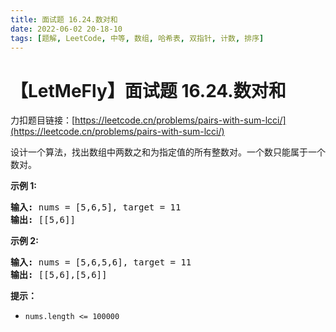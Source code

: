```yaml
---
title: 面试题 16.24.数对和
date: 2022-06-02 20-18-10
tags: [题解, LeetCode, 中等, 数组, 哈希表, 双指针, 计数, 排序]
---
```


# 【LetMeFly】面试题 16.24.数对和

力扣题目链接：[https://leetcode.cn/problems/pairs-with-sum-lcci/](https://leetcode.cn/problems/pairs-with-sum-lcci/)

<p>设计一个算法，找出数组中两数之和为指定值的所有整数对。一个数只能属于一个数对。</p>

<p><strong>示例 1:</strong></p>

<pre><strong>输入:</strong> nums = [5,6,5], target = 11
<strong>输出: </strong>[[5,6]]</pre>

<p><strong>示例 2:</strong></p>

<pre><strong>输入:</strong> nums = [5,6,5,6], target = 11
<strong>输出: </strong>[[5,6],[5,6]]</pre>

<p><strong>提示：</strong></p>

<ul>
	<li><code>nums.length &lt;= 100000</code></li>
</ul>


    